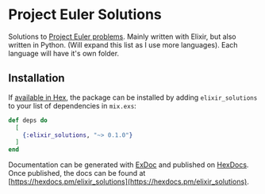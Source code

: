 # Project Euler Solutions

Solutions to [Project Euler problems](https://projecteuler.net). Mainly written with Elixir,
but also written in Python. (Will expand this list as I use more languages). Each language will
have it's own folder.

## Installation

If [available in Hex](https://hex.pm/docs/publish), the package can be installed
by adding `elixir_solutions` to your list of dependencies in `mix.exs`:

```elixir
def deps do
  [
    {:elixir_solutions, "~> 0.1.0"}
  ]
end
```

Documentation can be generated with [ExDoc](https://github.com/elixir-lang/ex_doc)
and published on [HexDocs](https://hexdocs.pm). Once published, the docs can
be found at [https://hexdocs.pm/elixir_solutions](https://hexdocs.pm/elixir_solutions).

